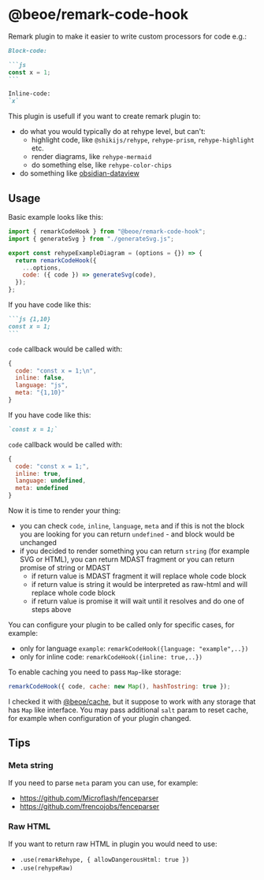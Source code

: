 # @beoe/remark-code-hook

Remark plugin to make it easier to write custom processors for code e.g.:

````md
Block-code:

```js
const x = 1;
```

Inline-code:
`x`
````

This plugin is usefull if you want to create remark plugin to:

- do what you would typically do at rehype level, but can't:
  - highlight code, like `@shikijs/rehype`, `rehype-prism`, `rehype-highlight` etc.
  - render diagrams, like `rehype-mermaid`
  - do something else, like `rehype-color-chips`
- do something like [obsidian-dataview](https://blacksmithgu.github.io/obsidian-dataview/)

## Usage

Basic example looks like this:

```js
import { remarkCodeHook } from "@beoe/remark-code-hook";
import { generateSvg } from "./generateSvg.js";

export const rehypeExampleDiagram = (options = {}) => {
  return remarkCodeHook({
    ...options,
    code: ({ code }) => generateSvg(code),
  });
};
```

If you have code like this:

````md
```js {1,10}
const x = 1;
```
````

`code` callback would be called with:

```js
{
  code: "const x = 1;\n",
  inline: false,
  language: "js",
  meta: "{1,10}"
}
```

If you have code like this:

```md
`const x = 1;`
```

`code` callback would be called with:

```js
{
  code: "const x = 1;",
  inline: true,
  language: undefined,
  meta: undefined
}
```

Now it is time to render your thing:

- you can check `code`, `inline`, `language`, `meta` and if this is not the block you are looking for you can return `undefined` - and block would be unchanged
- if you decided to render something you can return `string` (for example SVG or HTML), you can return MDAST fragment or you can return promise of string or MDAST
  - if return value is MDAST fragment it will replace whole code block
  - if return value is string it would be interpreted as raw-html and will replace whole code block
  - if return value is promise it will wait until it resolves and do one of steps above

You can configure your plugin to be called only for specific cases, for example:

- only for language `example`: `remarkCodeHook({language: "example",..})`
- only for inline code: `remarkCodeHook({inline: true,..})`

To enable caching you need to pass `Map`-like storage:

```js
remarkCodeHook({ code, cache: new Map(), hashTostring: true });
```

I checked it with [@beoe/cache](/packages/cache/), but it suppose to work with any storage that has `Map` like interface. You may pass additional `salt` param to reset cache, for example when configuration of your plugin changed.

## Tips

### Meta string

If you need to parse `meta` param you can use, for example:

- https://github.com/Microflash/fenceparser
- https://github.com/frencojobs/fenceparser

### Raw HTML

If you want to return raw HTML in plugin you would need to use:

- `.use(remarkRehype, { allowDangerousHtml: true })`
- `.use(rehypeRaw)`
